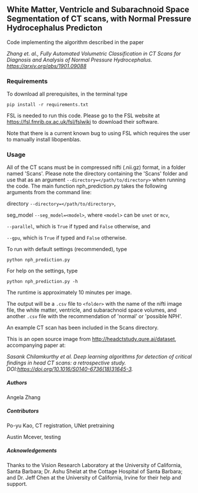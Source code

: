 ## White Matter, Ventricle and Subarachnoid Space Segmentation of CT scans, with Normal Pressure Hydrocephalus Predicton


Code implementing the algorithm described in the paper 

*Zhang et. al., Fully Automated Volumetric Classification in CT Scans for Diagnosis and Analysis of Normal Pressure Hydrocephalus. https://arxiv.org/abs/1901.09088*


### Requirements


To download all prerequisites, in the terminal type
```
pip install -r requirements.txt
```
FSL is needed to run this code. Please go to the FSL website at https://fsl.fmrib.ox.ac.uk/fsl/fslwiki to download their software.

Note that there is a current known bug to using FSL which requires the user to manually install libopenblas.

### Usage


All of the CT scans must be in compressed nifti (.nii.gz) format, in a folder named 'Scans'.
Please note the directory containing the 'Scans' folder and use that as an argument `--directory=</path/to/directory>` when running the code.
The main function nph_prediction.py takes the following arguments from the command line: 

directory `--directory=</path/to/directory>`, 

seg_model `--seg_model=<model>`, where `<model>` can be `unet` or `mcv`,

`--parallel`, which is `True` if typed and `False` otherwise, and

`--gpu`, which is `True` if typed and `False` otherwise.

To run with default settings (recommended), type
```
python nph_prediction.py
```

For help on the settings, type
```
python nph_prediction.py -h
```

The runtime is approximately 10 minutes per image.

The output will be a `.csv` file to `<folder>` with the name of the nifti image file, the white matter, ventricle, and subarachnoid space volumes, and another `.csv` file with the recommendation of 'normal' or 'possible NPH'.

An example CT scan has been included in the Scans directory. 

This is an open source image from http://headctstudy.qure.ai/dataset, accompanying paper at:

*Sasank Chilamkurthy et al. Deep learning algorithms for detection of critical findings in
head CT scans: a retrospective study. DOI:https://doi.org/10.1016/S0140-6736(18)31645-3.*

##### Authors
Angela Zhang

##### Contributors
Po-yu Kao, CT registration, UNet pretraining

Austin Mcever, testing

##### Acknowledgements
Thanks to the Vision Research Laboratory at the University of California, Santa Barbara; Dr. Ashu Shelat at the Cottage Hospital of Santa Barbara; and Dr. Jeff Chen at the University of California, Irvine for their help and support.

